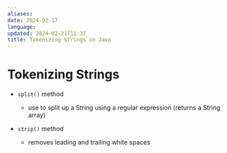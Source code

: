 ```yaml
---
aliases: 
date: 2024-02-17
language: 
updated: 2024-02-21T11:37
title: Tokenizing Strings in Java
---
```

# Tokenizing Strings
- `split()` method
	- use to split up a String using a regular expression (returns a String array)

- `strip()` method
	- removes leading and trailing white spaces
